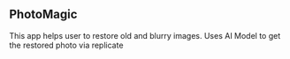 ## PhotoMagic

This app helps user to restore old and blurry images. Uses AI Model to get the restored photo via replicate
